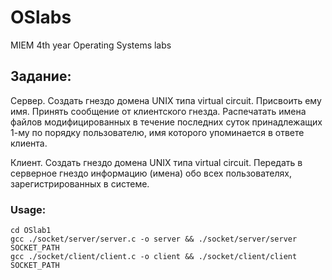 # OSlabs
MIEM 4th year Operating Systems labs
## Задание:
Сервер. Создать гнездо домена UNIX типа virtual circuit. Присвоить ему имя. Принять сообщение от клиентского гнезда. Распечатать имена файлов модифицированных в течение последних суток принадлежащих 1-му по порядку пользователю, имя которого упоминается в ответе клиента.

Клиент. Создать гнездо домена UNIX типа virtual circuit. Передать в серверное гнездо информацию (имена) обо всех пользователях, зарегистрированных в системе.
### Usage:
  ```git clone https://github.com/ChristophCadavercian/OSlab1
  cd OSlab1
  gcc ./socket/server/server.c -o server && ./socket/server/server SOCKET_PATH
  gcc ./socket/client/client.c -o client && ./socket/client/client SOCKET_PATH
  ```
